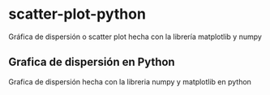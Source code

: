 # scatter-plot-python
Gráfica de dispersión o scatter plot hecha con la librería matplotlib y numpy 

<h2>Grafica de dispersión en Python</h2>
Grafica de dispersión hecha con la libreria numpy y matplotlib en python
